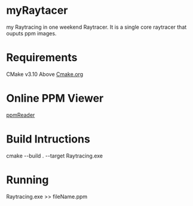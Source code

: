 # myRaytacer
my Raytracing in one weekend Raytracer. It is a single core raytracer that ouputs ppm images.

# Requirements
CMake v3.10 Above 
[Cmake.org](https://cmake.org/download/)

# Online PPM Viewer
[ppmReader](https://www.cs.rhodes.edu/welshc/COMP141_F16/ppmReader.html)

# Build Intructions
cmake --build . --target Raytracing.exe

# Running
Raytracing.exe >> fileName.ppm 
